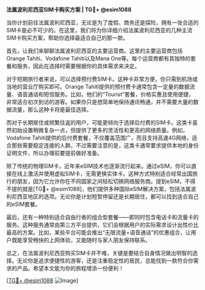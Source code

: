 **法属波利尼西亚SIM卡购买方案 | TG💪+ @esim1088**

当你计划前往法属波利尼西亚，无论是为了度假、商务还是探险，拥有一张合适的SIM卡是必不可少的。在这里，我们将为你详细介绍法属波利尼西亚的几种主流SIM卡购买方案，帮助你选择最适合自己的那一款。

首先，让我们来聊聊法属波利尼西亚的主要运营商。这里的主要运营商包括Orange Tahiti、Vodafone Tahiti以及Mana One等。每个运营商都有其独特的套餐和服务，因此在选择时需要根据你的具体需求来决定。

对于短期旅行者来说，可以选择预付费SIM卡。这种卡非常方便，你只需到机场或当地的营业厅购买即可。Orange Tahiti提供的预付费卡通常包含一定量的数据流量、语音通话和短信服务。比如，他们的“Tourist”套餐，价格实惠且使用便捷，非常适合初次到访的游客。如果你只是想简单地保持通讯畅通，并不需要大量的数据流量，那么这种卡将是最佳选择。

而对于长期居住或频繁往返的用户，可能更倾向于选择后付费的SIM卡。这类卡虽然初始设置稍微复杂一点，但提供了更多的灵活性和更高的网络质量。例如，Vodafone Tahiti提供的后付费套餐，不仅覆盖范围广，而且支持高速4G网络，适合那些需要稳定连接的人群。不过需要注意的是，这类卡通常要求提供本地的身份证明文件，所以办理前要提前做好准备。

除了传统的物理SIM卡，近年来eSIM技术也逐渐流行起来。通过eSIM，你可以直接在线上激活并使用虚拟SIM卡，无需更换实体卡。这种方式特别适合经常出国旅行的朋友，因为它允许你在不同国家之间轻松切换网络服务商。提到eSIM，不得不提的就是[TG💪+ @esim1088]，他们提供多种国际eSIM解决方案，包括法属波利尼西亚地区的选项。无论你是计划短暂停留还是长期居住，都可以找到适合自己的eSIM套餐。

最后，还有一种特别适合自由行者的组合型套餐——即同时包含电话卡和流量卡的服务。这种服务通常由第三方平台提供，它们会根据用户的实际需求设计出性价比最高的方案。比如，某些平台可能会推出“无限流量+语音通话”的优惠组合，让用户既能享受畅快的上网体验，又能随时与家人朋友保持联系。

总之，在法属波利尼西亚购买SIM卡并不难，关键是要结合自身情况做出明智的选择。无论你是追求便捷性的游客，还是注重稳定性的居民，总能找到一款符合你需求的产品。希望本文能为你的旅程增添一份便利！

[[TG💪+ @esim1088](https://t.me/s/esim1088) ![Image](https://i.postimg.cc/4NQfJmqS/Snipaste-2025-05-13-00-14-12.png)]